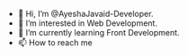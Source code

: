 - 👋 Hi, I’m @AyeshaJavaid-Developer.
- 👀 I’m interested in Web Development.
- 🌱 I’m currently learning Front Development.
- 📫 How to reach me 

<!---
AyeshaJavaid-Developer/AyeshaJavaid-Developer is a ✨ special ✨ repository because its `README.md` (this file) appears on your GitHub profile.
You can click the Preview link to take a look at your changes.
--->
